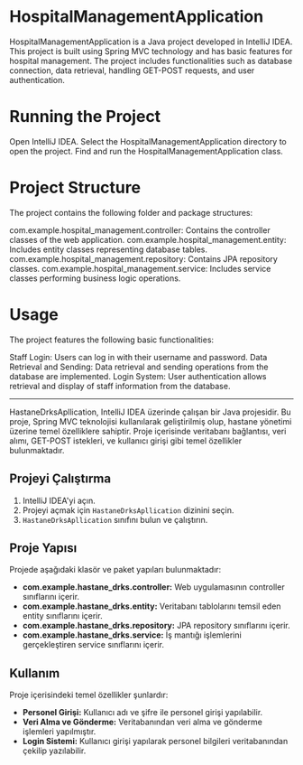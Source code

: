# HospitalManagementApplication

HospitalManagementApplication is a Java project developed in IntelliJ IDEA. This project is built using Spring MVC technology and has basic features for hospital management. The project includes functionalities such as database connection, data retrieval, handling GET-POST requests, and user authentication.

# Running the Project
Open IntelliJ IDEA.
Select the HospitalManagementApplication directory to open the project.
Find and run the HospitalManagementApplication class.
# Project Structure
The project contains the following folder and package structures:

com.example.hospital_management.controller: Contains the controller classes of the web application.
com.example.hospital_management.entity: Includes entity classes representing database tables.
com.example.hospital_management.repository: Contains JPA repository classes.
com.example.hospital_management.service: Includes service classes performing business logic operations.
# Usage
The project features the following basic functionalities:

Staff Login: Users can log in with their username and password.
Data Retrieval and Sending: Data retrieval and sending operations from the database are implemented.
Login System: User authentication allows retrieval and display of staff information from the database.

----------------------------------------



HastaneDrksApllication, IntelliJ IDEA üzerinde çalışan bir Java projesidir. Bu proje, Spring MVC teknolojisi kullanılarak geliştirilmiş olup, hastane yönetimi üzerine temel özelliklere sahiptir. Proje içerisinde veritabanı bağlantısı, veri alımı, GET-POST istekleri, ve kullanıcı girişi gibi temel özellikler bulunmaktadır.

## Projeyi Çalıştırma

1. IntelliJ IDEA'yi açın.
2. Projeyi açmak için `HastaneDrksApllication` dizinini seçin.
3. `HastaneDrksApllication` sınıfını bulun ve çalıştırın.

## Proje Yapısı

Projede aşağıdaki klasör ve paket yapıları bulunmaktadır:

- **com.example.hastane_drks.controller:** Web uygulamasının controller sınıflarını içerir.
- **com.example.hastane_drks.entity:** Veritabanı tablolarını temsil eden entity sınıflarını içerir.
- **com.example.hastane_drks.repository:** JPA repository sınıflarını içerir.
- **com.example.hastane_drks.service:** İş mantığı işlemlerini gerçekleştiren service sınıflarını içerir.

## Kullanım

Proje içerisindeki temel özellikler şunlardır:

- **Personel Girişi:** Kullanıcı adı ve şifre ile personel girişi yapılabilir.
- **Veri Alma ve Gönderme:** Veritabanından veri alma ve gönderme işlemleri yapılmıştır.
- **Login Sistemi:** Kullanıcı girişi yapılarak personel bilgileri veritabanından çekilip yazılabilir.